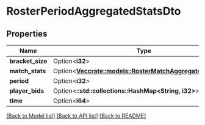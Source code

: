 # RosterPeriodAggregatedStatsDto

## Properties

Name | Type | Description | Notes
------------ | ------------- | ------------- | -------------
**bracket_size** | Option<**i32**> |  | [optional]
**match_stats** | Option<[**Vec<crate::models::RosterMatchAggregatedStatsDto>**](RosterMatchAggregatedStatsDTO.md)> |  | [optional]
**period** | Option<**i32**> |  | [optional]
**player_bids** | Option<**::std::collections::HashMap<String, i32>**> |  | [optional]
**time** | Option<**i64**> |  | [optional]

[[Back to Model list]](../README.md#documentation-for-models) [[Back to API list]](../README.md#documentation-for-api-endpoints) [[Back to README]](../README.md)


